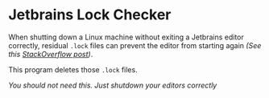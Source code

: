 # Jetbrains Lock Checker

When shutting down a Linux machine without exiting a Jetbrains editor correctly, residual `.lock` files can prevent the 
editor from starting again *(See this [StackOverflow post](https://stackoverflow.com/questions/77003028/error-while-opening-intellij-idea-due-to-an-already-running-process))*.

This program deletes those `.lock` files.

*You should not need this. Just shutdown your editors correctly*

